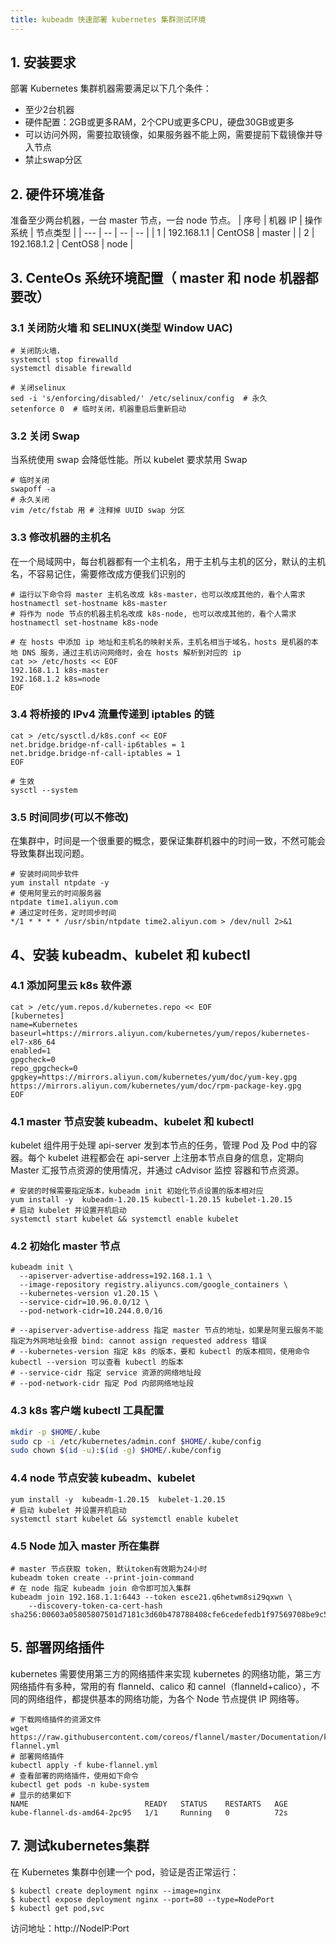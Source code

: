 ```yaml
---
title: kubeadm 快速部署 kubernetes 集群测试环境
---
```

## 1. 安装要求

部署 Kubernetes 集群机器需要满足以下几个条件：

- 至少2台机器
- 硬件配置：2GB或更多RAM，2个CPU或更多CPU，硬盘30GB或更多
- 可以访问外网，需要拉取镜像，如果服务器不能上网，需要提前下载镜像并导入节点
- 禁止swap分区

## 2. 硬件环境准备
准备至少两台机器，一台 master 节点，一台 node 节点。
| 序号 |  机器 IP     | 操作系统 | 节点类型 |
| --- | --           |  --      |    --   |
| 1   | 192.168.1.1 | CentOS8  | master  |
| 2   | 192.168.1.2 | CentOS8  |  node   |

## 3. CenteOs 系统环境配置（ master 和 node 机器都要改）
### 3.1 关闭防火墙 和 SELINUX(类型 Window UAC)
```
# 关闭防火墙，
systemctl stop firewalld
systemctl disable firewalld

# 关闭selinux
sed -i 's/enforcing/disabled/' /etc/selinux/config  # 永久
setenforce 0  # 临时关闭，机器重启后重新启动
```
### 3.2 关闭 Swap
当系统使用 swap 会降低性能。所以 kubelet 要求禁用 Swap
```
# 临时关闭
swapoff -a
# 永久关闭
vim /etc/fstab 用 # 注释掉 UUID swap 分区
```
### 3.3 修改机器的主机名
在一个局域网中，每台机器都有一个主机名，用于主机与主机的区分，默认的主机名，不容易记住，需要修改成方便我们识别的
```
# 运行以下命令将 master 主机名改成 k8s-master，也可以改成其他的，看个人需求
hostnamectl set-hostname k8s-master
# 将作为 node 节点的机器主机名改成 k8s-node, 也可以改成其他的，看个人需求
hostnamectl set-hostname k8s-node

# 在 hosts 中添加 ip 地址和主机名的映射关系，主机名相当于域名，hosts 是机器的本地 DNS 服务，通过主机访问网络时，会在 hosts 解析到对应的 ip
cat >> /etc/hosts << EOF
192.168.1.1 k8s-master
192.168.1.2 k8s=node
EOF
```
### 3.4 将桥接的 IPv4 流量传递到 iptables 的链
```
cat > /etc/sysctl.d/k8s.conf << EOF
net.bridge.bridge-nf-call-ip6tables = 1
net.bridge.bridge-nf-call-iptables = 1
EOF

# 生效
sysctl --system 
```
### 3.5 时间同步(可以不修改)
在集群中，时间是一个很重要的概念，要保证集群机器中的时间一致，不然可能会导致集群出现问题。
```
# 安装时间同步软件
yum install ntpdate -y
# 使用阿里云的时间服务器
ntpdate time1.aliyun.com 
# 通过定时任务，定时同步时间
*/1 * * * * /usr/sbin/ntpdate time2.aliyun.com > /dev/null 2>&1

```


## 4、安装 kubeadm、kubelet 和 kubectl
### 4.1 添加阿里云 k8s 软件源
```
cat > /etc/yum.repos.d/kubernetes.repo << EOF
[kubernetes]
name=Kubernetes
baseurl=https://mirrors.aliyun.com/kubernetes/yum/repos/kubernetes-el7-x86_64
enabled=1
gpgcheck=0
repo_gpgcheck=0
gpgkey=https://mirrors.aliyun.com/kubernetes/yum/doc/yum-key.gpg https://mirrors.aliyun.com/kubernetes/yum/doc/rpm-package-key.gpg
EOF
```

### 4.1 master 节点安装 kubeadm、kubelet 和 kubectl
kubelet 组件用于处理 api-server 发到本节点的任务，管理 Pod 及 Pod 中的容器。每个 kubelet 进程都会在 api-server 上注册本节点自身的信息，定期向 Master 汇报节点资源的使用情况，并通过 cAdvisor 监控 容器和节点资源。
```
# 安装的时候需要指定版本，kubeadm init 初始化节点设置的版本相对应
yum install -y  kubeadm-1.20.15 kubectl-1.20.15 kubelet-1.20.15
# 启动 kubelet 并设置开机启动
systemctl start kubelet && systemctl enable kubelet
```
### 4.2 初始化 master 节点
```
kubeadm init \
  --apiserver-advertise-address=192.168.1.1 \ 
  --image-repository registry.aliyuncs.com/google_containers \
  --kubernetes-version v1.20.15 \
  --service-cidr=10.96.0.0/12 \
  --pod-network-cidr=10.244.0.0/16

# --apiserver-advertise-address 指定 master 节点的地址，如果是阿里云服务不能指定为外网地址会报 bind: cannot assign requested address 错误
# --kubernetes-version 指定 k8s 的版本，要和 kubectl 的版本相同，使用命令 kubectl --version 可以查看 kubectl 的版本
# --service-cidr 指定 service 资源的网络地址段
# --pod-network-cidr 指定 Pod 内部网络地址段

```
### 4.3 k8s 客户端 kubectl 工具配置
```bash
mkdir -p $HOME/.kube
sudo cp -i /etc/kubernetes/admin.conf $HOME/.kube/config
sudo chown $(id -u):$(id -g) $HOME/.kube/config
```
### 4.4 node 节点安装 kubeadm、kubelet 
```
yum install -y  kubeadm-1.20.15  kubelet-1.20.15
# 启动 kubelet 并设置开机启动
systemctl start kubelet && systemctl enable kubelet
```
### 4.5 Node 加入 master 所在集群
```
# master 节点获取 token, 默认token有效期为24小时 
kubeadm token create --print-join-command
# 在 node 指定 kubeadm join 命令即可加入集群 
kubeadm join 192.168.1.1:6443 --token esce21.q6hetwm8si29qxwn \
    --discovery-token-ca-cert-hash sha256:00603a05805807501d7181c3d60b478788408cfe6cedefedb1f97569708be9c5

```

## 5. 部署网络插件
kubernetes 需要使用第三方的网络插件来实现 kubernetes 的网络功能，第三方网络插件有多种，常用的有 flanneld、calico 和 cannel（flanneld+calico），不同的网络组件，都提供基本的网络功能，为各个 Node 节点提供 IP 网络等。
```
# 下载网络插件的资源文件
wget https://raw.githubusercontent.com/coreos/flannel/master/Documentation/kube-flannel.yml
# 部署网络插件
kubectl apply -f kube-flannel.yml     
# 查看部署的网络插件，使用如下命令       
kubectl get pods -n kube-system
# 显示的结果如下
NAME                          READY   STATUS    RESTARTS   AGE
kube-flannel-ds-amd64-2pc95   1/1     Running   0          72s

```

## 7. 测试kubernetes集群

在 Kubernetes 集群中创建一个 pod，验证是否正常运行：

```
$ kubectl create deployment nginx --image=nginx
$ kubectl expose deployment nginx --port=80 --type=NodePort
$ kubectl get pod,svc
```

访问地址：http://NodeIP:Port  




